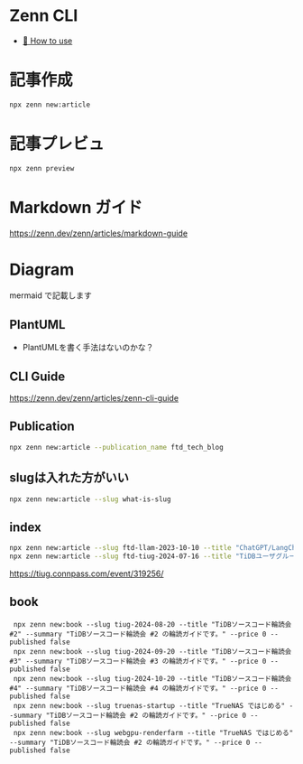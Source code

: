 # Zenn CLI

* [📘 How to use](https://zenn.dev/zenn/articles/zenn-cli-guide)

# 記事作成
```bash
npx zenn new:article
```

# 記事プレビュ
```bash
npx zenn preview
```

# Markdown ガイド
https://zenn.dev/zenn/articles/markdown-guide

# Diagram
mermaid で記載します

## PlantUML
- PlantUMLを書く手法はないのかな？

## CLI Guide
https://zenn.dev/zenn/articles/zenn-cli-guide

## Publication
``` bash
npx zenn new:article --publication_name ftd_tech_blog
```

## slugは入れた方がいい
``` bash
npx zenn new:article --slug what-is-slug
```


## index
```bash
npx zenn new:article --slug ftd-llam-2023-10-10 --title "ChatGPT/LangChainによるチャットシステム構築実践入門 から" --type tech --publication-name ftd_tech_blog 
npx zenn new:article --slug ftd-tiug-2024-07-16 --title "TiDBユーザグループ「TiUG」TiDBソースコード輪読会 #1 アフターレポート" --type tech --publication-name tidb_user_group 
 ```
https://tiug.connpass.com/event/319256/


## book

```
 npx zenn new:book --slug tiug-2024-08-20 --title "TiDBソースコード輪読会 #2" --summary "TiDBソースコード輪読会 #2 の輪読ガイドです。" --price 0 --published false
 npx zenn new:book --slug tiug-2024-09-20 --title "TiDBソースコード輪読会 #3" --summary "TiDBソースコード輪読会 #3 の輪読ガイドです。" --price 0 --published false
 npx zenn new:book --slug tiug-2024-10-20 --title "TiDBソースコード輪読会 #4" --summary "TiDBソースコード輪読会 #4 の輪読ガイドです。" --price 0 --published false
 npx zenn new:book --slug truenas-startup --title "TrueNAS ではじめる" --summary "TiDBソースコード輪読会 #2 の輪読ガイドです。" --price 0 --published false
 npx zenn new:book --slug webgpu-renderfarm --title "TrueNAS ではじめる" --summary "TiDBソースコード輪読会 #2 の輪読ガイドです。" --price 0 --published false

```
